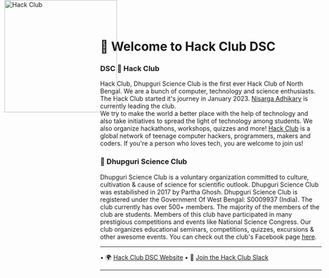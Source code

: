 # 👋 Welcome to Hack Club DSC

<a href="https://hackclub.com/"><img style="position: absolute; top: 0; left: 10px; border: 0; width: 256px; z-index: 999;" src="https://assets.hackclub.com/flag-orpheus-left.svg" alt="Hack Club"/></a>


###  DSC 🚀 Hack Club 

Hack Club, Dhupguri Science Club is the first ever Hack Club of North Bengal. We are a bunch of computer, technology and science 
enthusiasts. The Hack Club started it's journey in January 2023. [Nisarga Adhikary](https://github.com/ni5arga) is currently leading the club.  
We try to make the world a better place with the help of technology and also take initiatives to spread the light of technology among students. We also organize hackathons, workshops, quizzes and more!
[Hack Club](https://hackclub.com/) is  a global network of teenage computer hackers, programmers, makers and coders. If you're a person who loves tech, you are welcome to join us!

###  🔭 Dhupguri Science Club 

Dhupguri Science Club is a voluntary organization committed to culture, cultivation & cause of science for scientific outlook. Dhupguri Science Club was estabilished in 2017 by
Partha Ghosh. Dhupguri Science Club is registered under the Government Of West Bengal: S0009937 (India). 
The club currently has over 500+ members. The majority of the members of the club are students.
Members of this club have participated in many prestigious competitions and events like National Science Congress.
Our club organizes educational seminars, competitions, quizzes, excursions & other awesome events. 
You can check out the club's Facebook page [here](https://www.facebook.com/dhupguriscienceclub/).

---

• 🌍 [Hack Club DSC Website](https://dsc.hackclub.com)
• 🌈 [Join the Hack Club Slack](https//hackclub.com/slack)

---
